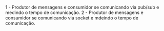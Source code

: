 1 - Produtor de mensagens e consumidor se comunicando via pub/sub e medindo o tempo de comunicação.
2 - Produtor de mensagens e consumidor se comunicando via socket e mdeindo o tempo de comunicação.

